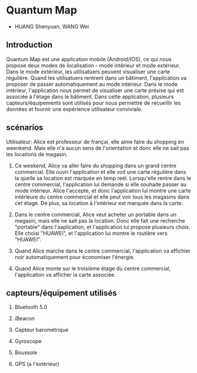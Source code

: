 # Quantum Map

- HUANG Shenyuan, WANG Wei

## Introduction 

Quantum Map est une application mobile (Android/IOS), ce qui nous propose deux modes de localisation - mode intérieur et mode extérieur. Dans le mode extérieur, les utilisatuers peuvent visualiser une carte régulière. Quand les utilisatuers rentrent dans un bâtiment, l'application va proposer de passer automatiquement au mode intérieur. Dans le mode intérieur, l'application nous permet de visualiser une carte présise qui est associée à l'étage dans le bâtiment. Dans cette application, plusieurs capteurs/équipements sont utilisés pour nous permettre de recueillir les données et fournir une expérience utilisateur conviviale.
 
## scénarios 

Utilisateur: Alice est professeur de françai, elle aime faire du shopping en weenkend. Mais elle n'a aucun sens de l'orientation et donc elle ne sait pas les locations de magasin. 

1. Ce weekend, Alice va aller faire du shopping dans un grand centre commercial. Elle ouvri l'application et elle voit une carte régulière dans la quelle sa location est marquée en temp reél. Lorsqu'elle rentre dans le centre commercial, l'application lui demande si elle souhaite passer au mode intérieur. Alice l'accepte, et donc l'application lui montre une carte intérieure du centre commercial et elle peut voir tous les magasins dans cet étage.
De plus, sa location à l'intérieur est marquée dans la carte. 

2. Dans le centre commercial, Alice veut acheter un portable dans un magasin, mais elle ne sait pas la location. Donc elle fait une recherche "portable" dans l'aaplication, et l'application lui propose plusieurs choix. Elle choisi "HUAWEI", et l'application lui montre le routière vers "HUAWEI".

3. Quand Alice marche dans le centre commercial, l'application va affichier noir automatiquement pour économiser l'énergie. 

4. Quand Alice monte sur le troisième étage du centre commercial, l'application va afficher la carte associée. 


## capteurs/équipement utilisés 

1. Bluetooth 5.0

2. iBeacon

3. Capteur barométrique 

4. Gyroscope 

5. Boussole 

6. GPS (a l'extérieur)
